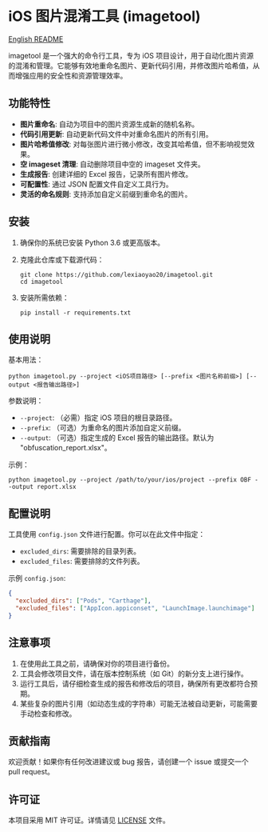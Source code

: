 # iOS 图片混淆工具 (imagetool)

[English README](README.md)

imagetool 是一个强大的命令行工具，专为 iOS 项目设计，用于自动化图片资源的混淆和管理。它能够有效地重命名图片、更新代码引用，并修改图片哈希值，从而增强应用的安全性和资源管理效率。

## 功能特性

- **图片重命名**: 自动为项目中的图片资源生成新的随机名称。
- **代码引用更新**: 自动更新代码文件中对重命名图片的所有引用。
- **图片哈希值修改**: 对每张图片进行微小修改，改变其哈希值，但不影响视觉效果。
- **空 imageset 清理**: 自动删除项目中空的 imageset 文件夹。
- **生成报告**: 创建详细的 Excel 报告，记录所有图片修改。
- **可配置性**: 通过 JSON 配置文件自定义工具行为。
- **灵活的命名规则**: 支持添加自定义前缀到重命名的图片。

## 安装

1. 确保你的系统已安装 Python 3.6 或更高版本。

2. 克隆此仓库或下载源代码：
   ```
   git clone https://github.com/lexiaoyao20/imagetool.git
   cd imagetool
   ```

3. 安装所需依赖：
   ```
   pip install -r requirements.txt
   ```

## 使用说明

基本用法：

```
python imagetool.py --project <iOS项目路径> [--prefix <图片名称前缀>] [--output <报告输出路径>]
```

参数说明：
- `--project`: （必需）指定 iOS 项目的根目录路径。
- `--prefix`: （可选）为重命名的图片添加自定义前缀。
- `--output`: （可选）指定生成的 Excel 报告的输出路径。默认为 "obfuscation_report.xlsx"。

示例：
```
python imagetool.py --project /path/to/your/ios/project --prefix OBF --output report.xlsx
```

## 配置说明

工具使用 `config.json` 文件进行配置。你可以在此文件中指定：

- `excluded_dirs`: 需要排除的目录列表。
- `excluded_files`: 需要排除的文件列表。

示例 `config.json`:
```json
{
  "excluded_dirs": ["Pods", "Carthage"],
  "excluded_files": ["AppIcon.appiconset", "LaunchImage.launchimage"]
}
```

## 注意事项

1. 在使用此工具之前，请确保对你的项目进行备份。
2. 工具会修改项目文件，请在版本控制系统（如 Git）的新分支上进行操作。
3. 运行工具后，请仔细检查生成的报告和修改后的项目，确保所有更改都符合预期。
4. 某些复杂的图片引用（如动态生成的字符串）可能无法被自动更新，可能需要手动检查和修改。

## 贡献指南

欢迎贡献！如果你有任何改进建议或 bug 报告，请创建一个 issue 或提交一个 pull request。

## 许可证

本项目采用 MIT 许可证。详情请见 [LICENSE](LICENSE) 文件。
